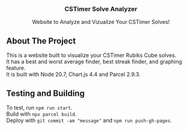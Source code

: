 <h3 align="center">CSTimer Solve Analyzer</h3>
  <p align="center">
    Website to Analyze and Vizualize Your CSTimer Solves!
  </p>
</div>

<!-- ABOUT THE PROJECT -->
## About The Project
This is a website built to visualize your CSTimer Rubiks Cube solves.  
It has a best and worst average finder, best streak finder, and graphing feature.  
It is built with Node 20.7, Chart.js 4.4 and Parcel 2.9.3.

<!-- USAGE EXAMPLES -->
## Testing and Building

To test, run `npm run start`.  
Build with `npx parcel build`.  
Deploy with `git commit -am "message"` and `npm run push-gh-pages`.